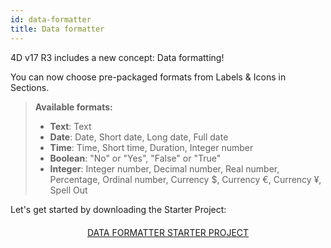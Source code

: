 ```yaml
---
id: data-formatter
title: Data formatter
---
```


4D v17 R3 includes a new concept: Data formatting!

You can now choose pre-packaged formats from Labels & Icons in Sections.

> **Available formats:**
> 
> * **Text**: Text
> * **Date**: Date, Short date, Long date, Full date
> * **Time**: Time, Short time, Duration, Integer number
> * **Boolean**: "No" or "Yes", "False" or "True"
> * **Integer**: Integer number, Decimal number, Real number, Percentage, Ordinal number, Currency $, Currency €, Currency ¥, Spell Out

</div>

Let's get started by downloading the Starter Project:

<div markdown="1" style="text-align: center; margin-top: 20px">
<a class="button"
href="https://github.com/4d-for-ios/tutorial-DataFormatter/releases/latest/download/tutorial-DataFormatter.zip">DATA FORMATTER STARTER PROJECT</a>
</div>

